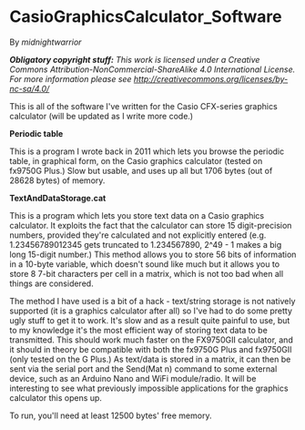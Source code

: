 # CasioGraphicsCalculator_Software
By _*midnightwarrior*_

**_Obligatory copyright stuff:_** *This work is licensed under a Creative Commons Attribution-NonCommercial-ShareAlike 4.0 International License. For more information please see http://creativecommons.org/licenses/by-nc-sa/4.0/*

This is all of the software I've written for the Casio CFX-series graphics calculator (will be updated as I write more code.)

**Periodic table**

This is a program I wrote back in 2011 which lets you browse the periodic table, in graphical form, on the Casio graphics calculator (tested on fx9750G Plus.)  Slow but usable, and uses up all but 1706 bytes (out of 28628 bytes) of memory.

**TextAndDataStorage.cat**

This is a program which lets you store text data on a Casio graphics calculator. It exploits the fact that the calculator can store 15 digit-precision numbers, provided they're calculated and not explicitly entered (e.g. 1.23456789012345 gets truncated to 1.234567890, 2^49 - 1 makes a big long 15-digit number.)  This method allows you to store 56 bits of information in a 10-byte variable, which doesn't sound like much but it allows you to store 8 7-bit characters per cell in a matrix, which is not too bad when all things are considered.

The method I have used is a bit of a hack - text/string storage is not natively supported (it is a graphics calculator after all) so I've had to do some pretty ugly stuff to get it to work.  It's slow and as a result quite painful to use, but to my knowledge it's the most efficient way of storing text data to be transmitted.  This should work much faster on the FX9750GII calculator, and it should in theory be compatible with both the fx9750G Plus and fx9750GII (only tested on the G Plus.)  As text/data is stored in a matrix, it can then be sent via the serial port and the Send(Mat n) command to some external device, such as an Arduino Nano and WiFi module/radio.  It will be interesting to see what previously impossible applications for the graphics calculator this opens up.

To run, you'll need at least 12500 bytes' free memory.
